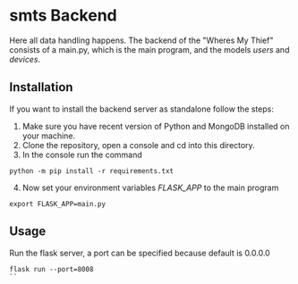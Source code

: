 # smts Backend

Here all data handling happens. The backend of the "Wheres My Thief" consists of a main.py, which is the main program, and the models *users* and *devices*.

## Installation
 
If you want to install the backend server as standalone follow the steps:

1. Make sure you have recent version of Python and MongoDB installed on your machine.
2. Clone the repository, open a console and cd into this directory.
3. In the console run the command 
```
python -m pip install -r requirements.txt 
```
4. Now set your environment variables *FLASK_APP* to the main program
```
export FLASK_APP=main.py
```

## Usage
Run the flask server, a port can be specified because default is 0.0.0.0
```
flask run --port=8008
``
